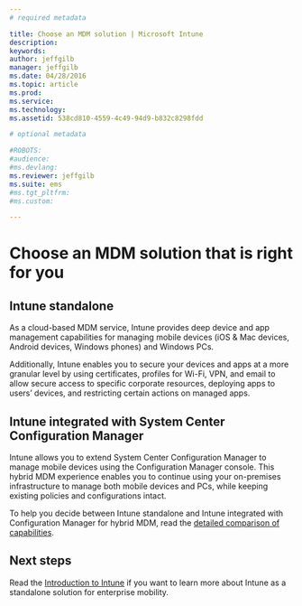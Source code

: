 ```yaml
---
# required metadata

title: Choose an MDM solution | Microsoft Intune
description:
keywords:
author: jeffgilb
manager: jeffgilb
ms.date: 04/28/2016
ms.topic: article
ms.prod:
ms.service:
ms.technology:
ms.assetid: 538cd810-4559-4c49-94d9-b832c8298fdd

# optional metadata

#ROBOTS:
#audience:
#ms.devlang:
ms.reviewer: jeffgilb
ms.suite: ems
#ms.tgt_pltfrm:
#ms.custom:

---
```


# Choose an MDM solution that is right for you

## Intune standalone

As a cloud-based MDM service, Intune provides deep device and app management capabilities for managing mobile devices (iOS & Mac devices, Android devices, Windows phones) and Windows PCs. <!--The ability to manage Windows PCs is one of the key deciding factors between using your existing Office 365 subscription or purchasing an Intune subscription.-->

Additionally, Intune enables you to secure your devices and apps at a more granular level by using certificates, profiles for Wi-Fi, VPN, and email to allow secure access to specific corporate resources, deploying apps to users’ devices, and restricting certain actions on managed apps.  

<!-- deprecated
Learn more about the differences between [MDM in Office 365 and Intune](choose-between-intune-and-mdm-for-office-365.html).

>[!NOTE] Administrators can manage users and their mobile devices using both Intune and Office 365 concurrently on the same tenant. This lets you decided which solution is the best solution for specific users and their corresponding devices. You can then specify whether a user and his or her devices are managed with Office 365 MDM or the more feature-rich Intune management solution.
-->

## Intune integrated with System Center Configuration Manager
Intune allows you to extend System Center Configuration Manager to manage mobile devices using the Configuration Manager console. This hybrid MDM experience enables you to continue using your on-premises infrastructure to manage both mobile devices and PCs, while keeping existing policies and configurations intact.  

To help you decide between Intune standalone and Intune integrated with Configuration Manager for hybrid MDM, read the [detailed comparison of capabilities](choose-between-intune-and-hybrid.md).

<!-- unnecessary important here
>[!IMPORTANT] Once you choose Intune with System Center Configuration Manager, Configuration Manager takes over management of your mobile devices and there is no easy way to switch to Intune.
-->

## Next steps
Read the [Introduction to Intune](introduction-to-microsoft-intune.md) if you want to learn more about Intune as a standalone solution for enterprise mobility.
